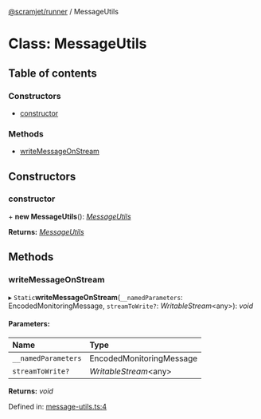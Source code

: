 [@scramjet/runner](../README.md) / MessageUtils

# Class: MessageUtils

## Table of contents

### Constructors

- [constructor](messageutils.md#constructor)

### Methods

- [writeMessageOnStream](messageutils.md#writemessageonstream)

## Constructors

### constructor

\+ **new MessageUtils**(): [*MessageUtils*](messageutils.md)

**Returns:** [*MessageUtils*](messageutils.md)

## Methods

### writeMessageOnStream

▸ `Static`**writeMessageOnStream**(`__namedParameters`: EncodedMonitoringMessage, `streamToWrite?`: *WritableStream*<any\>): *void*

#### Parameters:

| Name | Type |
| :------ | :------ |
| `__namedParameters` | EncodedMonitoringMessage |
| `streamToWrite?` | *WritableStream*<any\> |

**Returns:** *void*

Defined in: [message-utils.ts:4](https://github.com/scramjet-cloud-platform/scramjet-csi-dev/blob/61a9cb1/packages/runner/src/message-utils.ts#L4)

